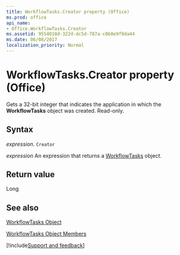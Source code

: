 ```yaml
---
title: WorkflowTasks.Creator property (Office)
ms.prod: office
api_name:
- Office.WorkflowTasks.Creator
ms.assetid: 9554018d-322d-dc5d-787a-c0b0e9f9da44
ms.date: 06/08/2017
localization_priority: Normal
---
```



# WorkflowTasks.Creator property (Office)

Gets a 32-bit integer that indicates the application in which the  **WorkflowTasks** object was created. Read-only.


## Syntax

_expression_. `Creator`

 _expression_ An expression that returns a [WorkflowTasks](Office.WorkflowTasks.md) object.


## Return value

Long


## See also


[WorkflowTasks Object](Office.WorkflowTasks.md)



[WorkflowTasks Object Members](./overview/Library-Reference/workflowtasks-members-office.md)

[!include[Support and feedback](~/includes/feedback-boilerplate.md)]